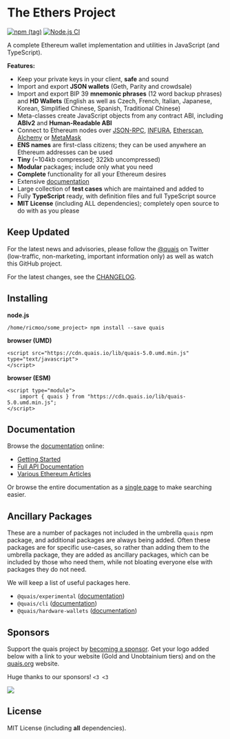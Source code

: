 The Ethers Project
==================

[![npm (tag)](https://img.shields.io/npm/v/quais)](https://www.npmjs.com/package/quais)
[![Node.js CI](https://github.com/quais-io/quais.js/workflows/Node.js%20CI/badge.svg?branch=quais-v5-beta)](https://github.com/quais-io/quais.js/actions?query=workflow%3A%22Node.js+CI%22)

A complete Ethereum wallet implementation and utilities in JavaScript (and TypeScript).

**Features:**

- Keep your private keys in your client, **safe** and sound
- Import and export **JSON wallets** (Geth, Parity and crowdsale)
- Import and export BIP 39 **mnemonic phrases** (12 word backup phrases) and **HD Wallets** (English as well as Czech, French, Italian, Japanese, Korean, Simplified Chinese, Spanish, Traditional Chinese)
- Meta-classes create JavaScript objects from any contract ABI, including **ABIv2** and **Human-Readable ABI**
- Connect to Ethereum nodes over [JSON-RPC](https://github.com/ethereum/wiki/wiki/JSON-RPC), [INFURA](https://infura.io), [Etherscan](https://etherscan.io), [Alchemy](https://alchemyapi.io) or [MetaMask](https://metamask.io)
- **ENS names** are first-class citizens; they can be used anywhere an Ethereum addresses can be used
- **Tiny** (~104kb compressed; 322kb uncompressed)
- **Modular** packages; include only what you need
- **Complete** functionality for all your Ethereum desires
- Extensive [documentation](https://docs.quais.io/v5/)
- Large collection of **test cases** which are maintained and added to
- Fully **TypeScript** ready, with definition files and full TypeScript source
- **MIT License** (including ALL dependencies); completely open source to do with as you please


Keep Updated
------------

For the latest news and advisories, please follow the [@quais](https://twitter.com/quaisproject)
on Twitter (low-traffic, non-marketing, important information only) as well as watch this GitHub project.

For the latest changes, see the [CHANGELOG](https://github.com/quais-io/quais.js/blob/master/CHANGELOG.md).


Installing
----------

**node.js**

```
/home/ricmoo/some_project> npm install --save quais
```

**browser (UMD)**

```
<script src="https://cdn.quais.io/lib/quais-5.0.umd.min.js" type="text/javascript">
</script>
```

**browser (ESM)**

```
<script type="module">
    import { quais } from "https://cdn.quais.io/lib/quais-5.0.umd.min.js";
</script>
```


Documentation
-------------

Browse the [documentation](https://docs.quais.io/v5/) online:

- [Getting Started](https://docs.quais.io/v5/getting-started/)
- [Full API Documentation](https://docs.quais.io/v5/api/)
- [Various Ethereum Articles](https://blog.ricmoo.com/)

Or browse the entire documentation as a [single page](https://docs.quais.io/v5/single-page/) to make searching easier.


Ancillary Packages
------------------

These are a number of packages not included in the umbrella `quais` npm package, and
additional packages are always being added. Often these packages are for specific
use-cases, so rather than adding them to the umbrella package, they are added as
ancillary packages, which can be included by those who need them, while not bloating
everyone else with packages they do not need.

We will keep a list of useful packages here.

- `@quais/experimental` ([documentation](https://docs.quais.io))
- `@quais/cli` ([documentation](https://docs.quais.io))
- `@quais/hardware-wallets` ([documentation](https://docs.quais.io))


Sponsors
--------

Support the quais project by [becoming a sponsor](https://quais.org/sponsoring.html).
Get your logo added below with a link to your website (Gold and Unobtainium tiers)
and on the [quais.org](https://quais.org) website.

Huge thanks to our sponsors! `<3 <3`

<a href="https://quais.org/sponsors/tally-link" target="_blank"><img src="https://quais.org/sponsors/tally-readme.svg"></a>


License
-------

MIT License (including **all** dependencies).

